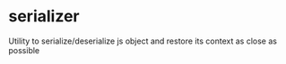 # serializer
Utility to serialize/deserialize js object and restore its context as close as possible
